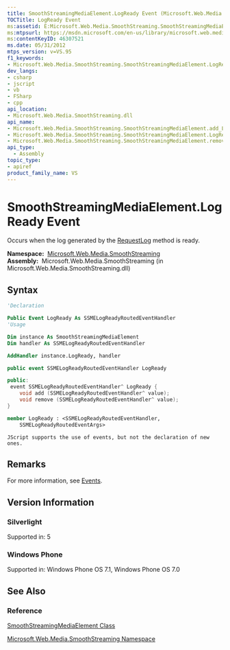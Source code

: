 ```yaml
---
title: SmoothStreamingMediaElement.LogReady Event (Microsoft.Web.Media.SmoothStreaming)
TOCTitle: LogReady Event
ms:assetid: E:Microsoft.Web.Media.SmoothStreaming.SmoothStreamingMediaElement.LogReady
ms:mtpsurl: https://msdn.microsoft.com/en-us/library/microsoft.web.media.smoothstreaming.smoothstreamingmediaelement.logready(v=VS.95)
ms:contentKeyID: 46307521
ms.date: 05/31/2012
mtps_version: v=VS.95
f1_keywords:
- Microsoft.Web.Media.SmoothStreaming.SmoothStreamingMediaElement.LogReady
dev_langs:
- csharp
- jscript
- vb
- FSharp
- cpp
api_location:
- Microsoft.Web.Media.SmoothStreaming.dll
api_name:
- Microsoft.Web.Media.SmoothStreaming.SmoothStreamingMediaElement.add_LogReady
- Microsoft.Web.Media.SmoothStreaming.SmoothStreamingMediaElement.LogReady
- Microsoft.Web.Media.SmoothStreaming.SmoothStreamingMediaElement.remove_LogReady
api_type:
  - Assembly
topic_type:
- apiref
product_family_name: VS
---
```


# SmoothStreamingMediaElement.LogReady Event

Occurs when the log generated by the [RequestLog](smoothstreamingmediaelement-requestlog-method-microsoft-web-media-smoothstreaming_1.md) method is ready.

**Namespace:**  [Microsoft.Web.Media.SmoothStreaming](microsoft-web-media-smoothstreaming-namespace_1.md)  
**Assembly:**  Microsoft.Web.Media.SmoothStreaming (in Microsoft.Web.Media.SmoothStreaming.dll)

## Syntax

```vb
'Declaration

Public Event LogReady As SSMELogReadyRoutedEventHandler
'Usage

Dim instance As SmoothStreamingMediaElement
Dim handler As SSMELogReadyRoutedEventHandler

AddHandler instance.LogReady, handler
```

```csharp
public event SSMELogReadyRoutedEventHandler LogReady
```

```cpp
public:
 event SSMELogReadyRoutedEventHandler^ LogReady {
    void add (SSMELogReadyRoutedEventHandler^ value);
    void remove (SSMELogReadyRoutedEventHandler^ value);
}
```

``` fsharp
member LogReady : <SSMELogReadyRoutedEventHandler,
    SSMELogReadyRoutedEventArgs>
```

```jscript
JScript supports the use of events, but not the declaration of new ones.
```

## Remarks

For more information, see [Events](events.md).

## Version Information

### Silverlight

Supported in: 5  

### Windows Phone

Supported in: Windows Phone OS 7.1, Windows Phone OS 7.0  

## See Also

### Reference

[SmoothStreamingMediaElement Class](smoothstreamingmediaelement-class-microsoft-web-media-smoothstreaming_1.md)

[Microsoft.Web.Media.SmoothStreaming Namespace](microsoft-web-media-smoothstreaming-namespace_1.md)

